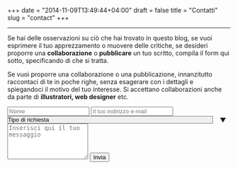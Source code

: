 +++
date = "2014-11-09T13:49:44+04:00"
draft = false
title = "Contatti"
slug = "contact"
+++
<hr>


Se hai delle osservazioni su ciò che hai trovato in questo blog, se vuoi esprimere il tuo apprezzamento o muovere delle critiche, se desideri proporre una **collaborazione** o **pubblicare** un tuo scritto, compila il form qui sotto, specificando di che si tratta.

Se vuoi proporre una collaborazione o una pubblicazione, innanzitutto raccontaci di te in poche righe, senza esagerare con i dettagli e spiegandoci il motivo del tuo interesse. Si accettano collaborazioni anche da parte di **illustratori, web designer**  etc.


<style>
  .select-wrapper {
    position: relative;
    display: inline-block;
    width: 100%;
  }

  .select-wrapper select {
    appearance: none;
    -webkit-appearance: none;
    -moz-appearance: none;
    width: calc(100% - 40px); /* Aggiunto padding per compensare la larghezza della freccetta */
    padding-right: 30px;
  }

  .select-wrapper:after {
    content: "\25BC";
    position: absolute;
    top: 50%;
    right: 10px;
    transform: translateY(-50%);
    pointer-events: none;
  }

  body {
    background-image: url({{ .Site.BaseURL }}/images/contact-background.png);
    background-size: cover;
    background-repeat: no-repeat;
  }


</style>

<div class="py2">
  <form action="//formspree.io/your@email.address" method="POST" class="form-stacked form-light">
    <input type="text" name="name" class="input mobile-block" placeholder="Nome">
    <input type="text" name="email" class="input mobile-block" placeholder="Il tuo indirizzo e-mail">
    <div class="select-wrapper">
      <select name="subject" class="input mobile-block">
        <option value="" selected disabled>Tipo di richiesta</option>
        <option value="suggerimento">Suggerimento</option>
        <option value="collaborazione">Collaborazione</option>
        <option value="pubblicazione">Pubblicazione</option>
      </select>
    </div>
    <textarea type="text" name="content" class="input mobile-block" rows="5" placeholder="Inserisci qui il tuo messaggio"></textarea>
    <input type="submit" class="button button-blue button-big mobile-block" value="Invia">
  </form>
</div>
